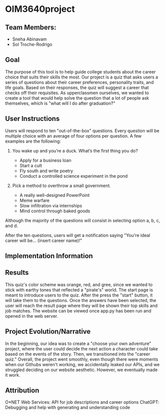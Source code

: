 # OIM3640project

## Team Members:
- Sneha Abinavam
- Sol Troche-Rodrigo

## Goal

The purpose of this tool is to help guide college students about the career choice that suits their skills the most. Our project is a quiz that asks users a series of questions about their career preferences, personality traits, and life goals. Based on their responses, the quiz will suggest a career that checks off their requisites. As upperclassmen ourselves, we wanted to create a tool that would help solve the question that a lot of people ask themselves, which is "what will I do after graduation?"

## User Instructions

Users will respond to ten "out-of-the-box" questions. Every question will be multiple choice with an average of four options per question. A few examples are the following:

  1. You wake up and you’re a duck. What’s the first thing you do?
     - Apply for a business loan
     - Start a cult
     - Fly south and write poetry
     - Conduct a controlled science experiment in the pond

  3. Pick a method to overthrow a small government.
     - A really well-designed PowerPoint
     - Meme warfare
     - Slow infiltration via internships
     - Mind control through baked goods

Although the majority of the questions will consist in selecting option a, b, c, and d.

After the ten questions, users will get a notification saying "You're ideal career will be... (insert career name)!"

## Implementation Information


## Results

This quiz's color scheme was orange, red, and gree, since we wanted to stick with earthy tones that reflected a "pirate's" world. The start page is meant to introduce users to the quiz. After the press the "start" button, it will take them to the questions. Once the answers have been selected, the user will reach the result page where they will be shown their top skills and job matches. The website can be viewed once app.py has been run and opened in the web server. 

## Project Evolution/Narrative

In the beginning, our idea was to create a "choose your own adventure" project, where the user could decide the next action a character could take based on the events of the story. Then, we transitioned into the "career quiz." Overall, the project went smoothly, even though there were moments when our Githubs weren't working, we accidentally leaked our APIs, and we struggled deciding on our website aesthetic. However, we eventually made it work. 

## Attribution

O*NET Web Services: API for job descriptions and career options
ChatGPT: Debugging and help with generating and understanding code


